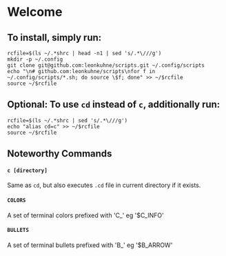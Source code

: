 # Welcome

## To install, simply run:
```
rcfile=$(ls ~/.*shrc | head -n1 | sed 's/.*\///g')
mkdir -p ~/.config
git clone git@github.com:leonkuhne/scripts.git ~/.config/scripts
echo "\n# github.com:leonkuhne/scripts\nfor f in ~/.config/scripts/*.sh; do source \$f; done" >> ~/$rcfile
source ~/$rcfile
```

## Optional: To use `cd` instead of `c`, additionally run:
```
rcfile=$(ls ~/.*shrc | sed 's/.*\///g')
echo "alias cd=c" >> ~/$rcfile
source ~/$rcfile
```

## Noteworthy Commands
#### `c [directory]`
Same as `cd`, but also executes `.cd` file in current directory if it exists. 
#### `COLORS`
A set of terminal colors prefixed with 'C_' eg '$C_INFO'
#### `BULLETS`
A set of terminal bullets prefixed with 'B_' eg '$B_ARROW'
